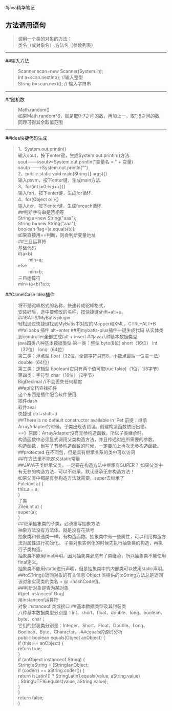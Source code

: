 #java精华笔记  
## 方法调用语句      
>调用一个类的对象的方法：  
类名（或对象名）.方法名（参数列表）  
----------------
##输入方法  
>Scanner scan=new Scanner(System.in);  
int a=scan.nextInt(); //输入整型          
String b=scan.next(); // 输入字符串         

-------------
##随机数  
>Math.random()  
如果Math.random*8，就是取0-7之间的数，再加上一，取1-8之间的数  
同理可得其余取值范围 
 

-----------------------
##idea快捷代码生成  
>1、System.out.println()      
     输入sout，按下enter键，生成System.out.println()方法.  
     sout--->soutv=System.out.println("变量名 = " + 变量)   
     soutp--->System.out.println("")     
2、public static void main(String [] args){}     
     输入psvm，按下enter键，生成main方法.    
3、for(int i=0;i<;i++){}    
     输入fori，按下enter键，生成for循环.      
4、for(Object o: ){}       
     输入iter，按下enter键，生成foreach循环.   
 ##判断字符串是否相等  
 >String a=new String("aaa");     
 String b=new String("aaa");    
 boolean flag=(a.equals(b));    
 如果直接用==判断，则会判断变量地址  
 ##三目运算符  
 >基础代码  
 if(a<b)    
     　　 min=a;  
  else   
     　　 min=b;   
  三目运算符   
  min=(a<b)?a:b; 
           
##CamelCase Idea插件    
 >将不是驼峰格式的名称，快速转成驼峰格式，  
 安装好后，选中要修改的名称，按快捷键shift+alt+u。      
 ##iBATIS/MyBatis plugin      
 >轻松通过快捷键找到MyBatis中对应的Mapper和XML，CTRL+ALT+B  
 ##alibaba 插件
 >alt+enter
 ##用mybatis-plus插件一键生成代码
 >  从实体类到comtroller全部生成/alt  + insert
 ##java八种基本数据类型  
 >java四类八种基本数据类型
  第一类：整型 byte(8位) short（16位） int（32位） long（64位）     
  第二类：浮点型 float（32位，全部字符只有8，小数点最后一位进一法） double（64位）         
  第三类：逻辑型 boolean(它只有两个值可取true false)（1位，1/8字节）      
  第四类：字符型 char（16位）（2字节）      
  BigDecimal //不会丢失任何精度    
  ##api文档查找插件   
  >这个东西是插件配合软件使用  
  插件dash               
  软件zeal             
  快捷键 ctrl+shift+d      
  ##There is no default constructor available in 'Pet
  >前提：继承ArrayAdapter的时候，子类出现该错误。创建构造函数依旧出错。   
   ==》原因：ArrayAdapter没有无参构造函数，所以子类继承时，  
   构造函数中必须显式调用父类构造方法，并且传递对应所需要的参数。   
   构造函数，当写了有参构造函数的时候，一定要加上再次无参构造函数。  
   ##protected
  >在不同包，但是具有继承关系的类中可以访问  
  ##在方法里不能定义static常量  
  ##JAVA子类继承父类，一定要在构造方法中继承有SUPER？
  >如果父类中有无参的构造方法，可以不继承，默认继承无参构造方法！  
   如果父类中都是有参构造方法就需要，super去继承了     
    Fulei(int a) {    
   this.a = a;      
   }        
   子类      
   Zilei(int a) {     
   super(a);     
   }         
   ##继承抽象类的子类，必须重写抽象方法  
   >抽象方法没有方法体。就是没有花括号  
   抽象类和普通类一样，有构造函数。抽象类中有一些属性，可以利用构造方法对属性进行初始化。
   子类对象实例化的时候先执行抽象类的构造，再执行子类构造。            
   抽象类不能用final声明。因为抽象类必须有子类继承，所以抽象类不能使用final定义。   
   抽象类不能用static进行声明，但是抽象类中的内部类可以使用static声明。    
   ##toSTring()返回对象的有关信息
   >Object 类提供的toString方法总是返回该对象实现类的类名 + @ +hashCode值。    
   ##判断对象是否为某对象  
   >if(pet instanceof Dog)  
   用instanceof运算符  
   对象  instanceof  类或接口	
   ##基本数据类型及其封装类  
   >八种基本数据类型分别是：int、short、float、double、long、boolean、byte、char；    
  它们的封装类分别是：Integer、Short、Float、Double、Long、Boolean、Byte、Character。
   ##equals的源码分析  
   > public boolean equals(Object anObject) {     
            if (this == anObject) {     
                return true;       
            }         
            if (anObject instanceof String) {       
                String aString = (String)anObject;    
                if (coder() == aString.coder()) {    
                    return isLatin1() ? StringLatin1.equals(value, aString.value)   
                                      : StringUTF16.equals(value, aString.value);   
                }          
            }          
            return false;      
        }        
        